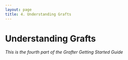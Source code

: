 ```yaml
---
layout: page
title: 4. Understanding Grafts
---
```


# Understanding Grafts

*This is the fourth part of the Grafter Getting Started Guide*
